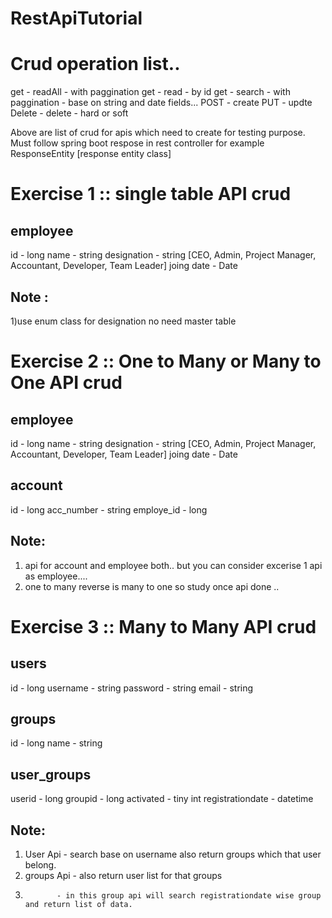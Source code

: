 # RestApiTutorial


# Crud operation list..

get - readAll   - with paggination
get - read      - by id
get - search     - with paggination - base on string and date fields...
POST - create
PUT - updte
Delete - delete - hard or soft


Above are list of crud for apis which need to create for testing purpose.
Must follow spring boot respose in rest controller for example ResponseEntity [response entity class]

# Exercise 1 :: single table API crud


employee
--------
id      - long
name    -  string
designation - string [CEO, Admin, Project Manager, Accountant, Developer, Team Leader]
joing date - Date

Note :
------
1)use enum class for designation no need master table


# Exercise 2 :: One to Many or Many to One  API crud

employee
--------
id      - long
name    -  string
designation - string [CEO, Admin, Project Manager, Accountant, Developer, Team Leader]
joing date - Date

account
-------
id      - long
acc_number    -  string
employe_id - long

Note:
-----
1) api for account and employee both.. but you can consider excerise 1 api as employee....
2) one to many reverse is many to one so study once api done ..

# Exercise 3 :: Many to Many  API crud

users
-----
id      - long
username - string
password - string
email   - string

groups
------

id - long
name - string

user_groups
-----------
userid - long
groupid - long
activated - tiny int
registrationdate - datetime

Note:
-----
1) User Api - search base on username also return groups which that user belong.
2) groups Api - also return user list for that groups
3)            - in this group api will search registrationdate wise group and return list of data.


